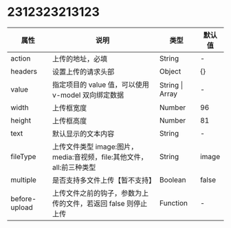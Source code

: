 # 2312323213123

| 属性          | 说明                                                                 | 类型                | 默认值 |
| ------------- | -------------------------------------------------------------------- | ------------------- | ------ |
| action        | 上传的地址，必填                                                     | String              | -      |
| headers       | 设置上传的请求头部                                                   | Object              | {}     |
| value         | 指定项目的 value 值，可以使用 v-model 双向绑定数据                   | String &#124; Array | -      |
| width         | 上传框宽度                                                           | Number              | 96     |
| height        | 上传框高度                                                           | Number              | 81     |
| text          | 默认显示的文本内容                                                   | String              | -      |
| fileType      | 上传文件类型 image:图片，media:音视频，file:其他文件，all:前三种类型 | String              | image  |
| multiple      | 是否支持多文件上传【暂不支持】                                       | Boolean             | false  |
| before-upload | 上传文件之前的钩子，参数为上传的文件，若返回 false 则停止上传        | Function            | -      |
